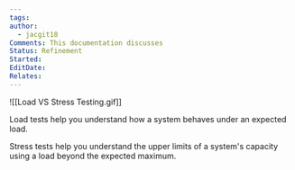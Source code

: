 ```yaml
---
tags: 
author:
  - jacgit18
Comments: This documentation discusses
Status: Refinement
Started: 
EditDate: 
Relates:
---
```

![[Load VS Stress Testing.gif]]


Load tests help you understand how a system behaves under an expected load.

Stress tests help you understand the upper limits of a system's capacity using a load beyond the expected maximum.